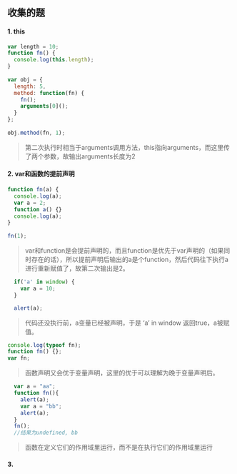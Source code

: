 ## 收集的题

#### 1. this
```js
var length = 10;
function fn() {
  console.log(this.length);
}
 
var obj = {
  length: 5,
  method: function(fn) {
    fn();
    arguments[0]();
  }
};
 
obj.method(fn, 1);
```
> 第二次执行时相当于arguments调用方法，this指向arguments，而这里传了两个参数，故输出arguments长度为2

#### 2. var和函数的提前声明
```js
function fn(a) {
  console.log(a); 
  var a = 2;
  function a() {}
  console.log(a); 
}
 
fn(1);
```
> var和function是会提前声明的，而且function是优先于var声明的（如果同时存在的话），所以提前声明后输出的a是个function，然后代码往下执行a进行重新赋值了，故第二次输出是2。

```js
  if('a' in window) {
    var a = 10;
  }

  alert(a);
```
> 代码还没执行前，a变量已经被声明，于是 ‘a’ in window 返回true，a被赋值。

```js
console.log(typeof fn);
function fn() {};
var fn;
```
> 函数声明又会优于变量声明，这里的优于可以理解为晚于变量声明后。

```js
  var a = "aa";
  function fn(){
    alert(a);
    var a = "bb";
    alert(a);
  }
  fn();
  //结果为undefined, bb
```
> 函数在定义它们的作用域里运行，而不是在执行它们的作用域里运行

#### 3. 
